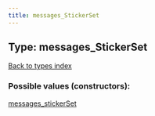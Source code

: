 ```yaml
---
title: messages_StickerSet
---
```

## Type: messages\_StickerSet  
[Back to types index](index.md)



### Possible values (constructors):

[messages\_stickerSet](../constructors/messages_stickerSet.md)  

